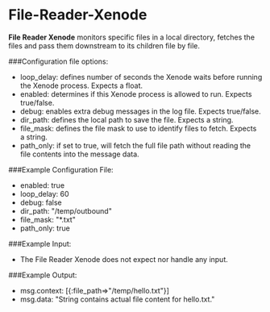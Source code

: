 File-Reader-Xenode
==================

**File Reader Xenode** monitors specific files in a local directory, fetches the files and pass them downstream to its children file by file.

###Configuration file options:
* loop_delay: defines number of seconds the Xenode waits before running the Xenode process. Expects a float. 
* enabled: determines if this Xenode process is allowed to run. Expects true/false.
* debug: enables extra debug messages in the log file. Expects true/false.
* dir_path: defines the local path to save the file. Expects a string.
* file_mask: defines the file mask to use to identify files to fetch. Expects a string.
* path_only: if set to true, will fetch the full file path without reading the file contents into the message data.

###Example Configuration File:
* enabled: true
* loop_delay: 60
* debug: false
* dir_path: "/temp/outbound"
* file_mask: "*.txt"
* path_only: true

###Example Input:   
* The File Reader Xenode does not expect nor handle any input.

###Example Output:     
* msg.context: [{:file_path=>"/temp/hello.txt"}] 
* msg.data:  "String contains actual file content for hello.txt."
